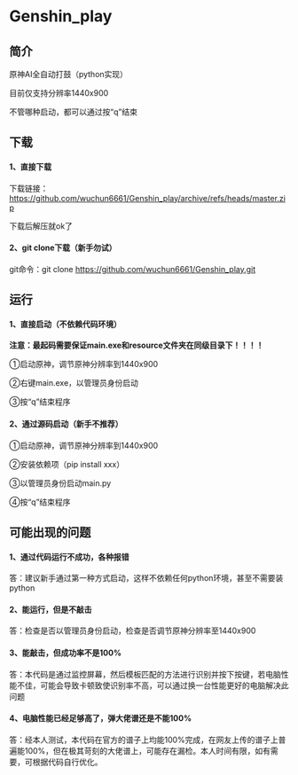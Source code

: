 # Genshin_play

## 简介

原神AI全自动打鼓（python实现）

目前仅支持分辨率1440x900

不管哪种启动，都可以通过按“q”结束

## 下载
#### 1、直接下载
下载链接：https://github.com/wuchun6661/Genshin_play/archive/refs/heads/master.zip

下载后解压就ok了

#### 2、git clone下载（新手勿试）

git命令：git clone https://github.com/wuchun6661/Genshin_play.git

## 运行

#### 1、直接启动（不依赖代码环境）

**注意：最起码需要保证main.exe和resource文件夹在同级目录下！！！！**

①启动原神，调节原神分辨率到1440x900

②右键main.exe，以管理员身份启动

③按“q”结束程序

#### 2、通过源码启动（新手不推荐）

①启动原神，调节原神分辨率到1440x900

②安装依赖项（pip install xxx）

③以管理员身份启动main.py

④按“q”结束程序

## 可能出现的问题

#### 1、通过代码运行不成功，各种报错

答：建议新手通过第一种方式启动，这样不依赖任何python环境，甚至不需要装python

#### 2、能运行，但是不敲击

答：检查是否以管理员身份启动，检查是否调节原神分辨率至1440x900

#### 3、能敲击，但成功率不是100%

答：本代码是通过监控屏幕，然后模板匹配的方法进行识别并按下按键，若电脑性能不佳，可能会导致卡顿致使识别率不高，可以通过换一台性能更好的电脑解决此问题

#### 4、电脑性能已经足够高了，弹大佬谱还是不能100%

答：经本人测试，本代码在官方的谱子上均能100%完成，在网友上传的谱子上普遍能100%，但在极其苛刻的大佬谱上，可能存在漏检。本人时间有限，如有需要，可根据代码自行优化。

